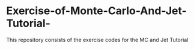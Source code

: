 # Exercise-of-Monte-Carlo-And-Jet-Tutorial-
This repository consists of the exercise codes for the MC and Jet Tutorial
